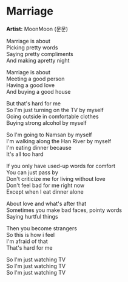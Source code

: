 # Marriage

**Artist:** MoonMoon (문문)

Marriage is about\
Picking pretty words\
Saying pretty compliments\
And making apretty night

Marriage is about\
Meeting a good person\
Having a good love\
And buying a good house

But that's hard for me\
So I'm just turning on the TV by myself\
Going outside in comfortable clothes\
Buying strong alcohol by myself

So I'm going to Namsan by myself\
I'm walking along the Han River by myself\
I'm eating dinner because\
It's all too hard

If you only have used-up words for comfort\
You can just pass by\
Don't criticize me for living without love\
Don't feel bad for me right now\
Except when I eat dinner alone

About love and what's after that\
Sometimes you make bad faces, pointy words\
Saying hurtful things

Then you become strangers\
So this is how i feel\
I'm afraid of that\
That's hard for me

So I'm just watching TV\
So I'm just watching TV\
So I'm just watching TV

